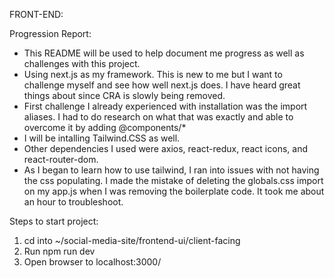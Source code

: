 FRONT-END:

Progression Report:

- This README will be used to help document me progress as well as challenges with this project.
- Using next.js as my framework. This is new to me but I want to challenge myself and see how well next.js does. I have heard
  great things about since CRA is slowly being removed.
- First challenge I already experienced with installation was the import aliases. I had to do research on what that was exactly and able to overcome it by adding @components/\*
- I will be intalling Tailwind.CSS as well.
- Other dependencies I used were axios, react-redux, react icons, and react-router-dom.
- As I began to learn how to use tailwind, I ran into issues with not having the css populating. I made the mistake of deleting the globals.css import on my app.js when I was removing the boilerplate code. It took me about an hour to troubleshoot.

Steps to start project:

1. cd into ~/social-media-site/frontend-ui/client-facing
2. Run npm run dev
3. Open browser to localhost:3000/
